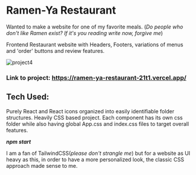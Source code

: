 # Ramen-Ya Restaurant 

Wanted to make a website for one of my favorite meals. (_Do people who don't like Ramen exist? If it's you reading write now, forgive me_) 

Frontend Restaurant website with Headers, Footers, variations of menus and 'order' buttons and review features. 

![project4](https://user-images.githubusercontent.com/55498566/225815177-e551c0c0-6588-4362-a09a-2cb7d487af80.png)

### Link to project: https://ramen-ya-restaurant-21t1.vercel.app/

## Tech Used:
Purely React and React icons organized into easily identifiable folder structures. Heavily CSS based project. 
Each component has its own css folder while also having global App.css and index.css files to target overall features. 

**_npm start_**

I am a fan of TailwindCSS(_please don't strangle me_) but for a website as UI heavy as this, in order to have a more personalized look, the classic CSS approach made sense to me. 
